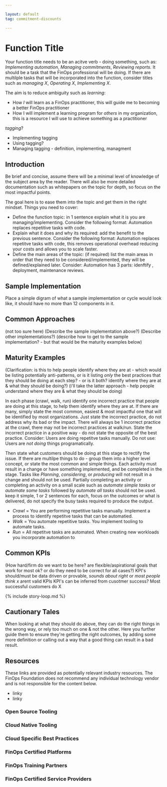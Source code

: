 ```yaml
---

layout: default
tag: commitment-discounts

---
```


# Function Title

Your function title needs to be an acitve verb - doing something, such as: *Implementing automation*, *Managing commitments*, *Reviewing reports*. It should be a task that the FinOps professional will be doing.
If there are multilple tasks that will be incorporated into the function, consider titles such as *managing X*, *Operating X*, *Implementing X*.

The aim is to reduce ambiguity such as *learning*:
- How *I* will learn as a FinOps practitioner, this will guide me to becoming a better FinOps practitioner
- How I will implement a learning program for *others* in my organization, this is a resource I will use to achieve something as a practitioner

*tagging*?
- Implementing tagging
- Using tagging?
- Managing tagging - definition, implementing, managment


## Introduction

Be brief and concise, assume there will be a minimal level of knowledge of the subject area by the reader. There will also be more detailed documentation such as whitepapers on the topic for depth, so focus on the most impactful points.

The goal here is to ease them into the topic and get them in the right mindset. Things you need to cover:
- Define the function topic: in 1 sentence explain what it is you are managing/implementing. Consider the following format: Automation replaces repetitive tasks with code.
- Explain what it does and why its required: add the benefit to the previous sentence. Consider the following format: Automation replaces repetitve tasks with code, this removes operational overhead reducing your costs and allows you to scale faster.
- Define the main areas of the topic: (if required) list the main areas in order that they need to be considered/implemented, they will be defined/explained later. Consider: Automation has 3 parts: idenftify , deployment, maintenance reviews.



## Sample Implementation

Place a simple digram of what a sample implementation or cycle would look like, it should have no more than 12 components in it.


## Common Approaches

(not too sure here)
(Describe the sample implementation above?)
(Describe other implementations?)
(describe how to get to the sample implementation? - but that would be the maturity examples below)



## Maturity Examples

(Clarification: is this to help people identify where they are at - which would be listing potentially anti-patterns, or is it listing *only* the best practices that they should be doing at each step? - or is it both? identify where they are at & what they should be doing?)
(i'll take the latter approach - help people understand where they are & what they should be doing)

In each phase (crawl, walk, run) identify one incorrect practice that people are doing at this stage, to help them identify where they are at. If there are many, simply state the most common, easiest & most impactful one that will be identified by most organizations. Just state the incorrect practice, do not address why its bad or the impact. There will always be 1 incorrect practice at the crawl, there may not be incorrect practices at walk/run.
State the incorrect practice in a positive way - do not state the opposite of the best practice. Consider: Users are doing repetitve tasks manually. Do not use: Users are *not doing* things programatically.

Then state what customers should be doing at this stage to rectify the issue. If there are multilpe things to do - group them into a higher level concept, or state the most common and simple things. Each activity must result in a change or have something implemented, and be completed in the stage. Tasks like *Planning*, *considering*, or *producing* will not result in a change and should not be used. Partially completing an activity or completing an activity on a small scale such as *automate simple tasks* or *automate some tasks* followed by *automate all tasks* should not be used.
keep it simple, 1 or 2 sentences for each, focus on the outcomes or what is delivered, do not specify the busy tasks required to produce the output.


- *Crawl* = You are performing repetitive tasks manually. Implement a process to identify repetitve tasks that can be automatied.
- *Walk* = You automate repetitive tasks. You implement tooling to automate tasks.
- *Run* = All repetitve tasks are automated. When creating new workloads you incorporate automation to 


## Common KPIs

(How hard/firm do we want to be here?
are flexible/aspirational goals that work for most ok? or do they need to be correct for all cases?)
KPI's should/must be data driven or provable, *sounds about right* or *most people think x* arent valid KPIs
KPI's can be inferred from cusotmer success? Most successful customers do X

{% include story-loop.md %}

## Cautionary Tales

When looking at what they should do above, they can do the right things in the wrong way, or rely too much on one & not the other. Here you further guide them to ensure they're getting the right outcomes, by adding some more definition or calling out a way that a good thing can result in a bad result.



## Resources

These links are provided as potentially relevant industry resources. The FinOps Foundation does not recommend any individual technology vendor and is not responsible for the content below.

- linky
- linky

### Open Source Tooling
### Cloud Native Tooling
### Cloud Specific Best Practices
### FinOps Certified Platforms
### FinOps Training Partners
### FinOps Certified Service Providers

